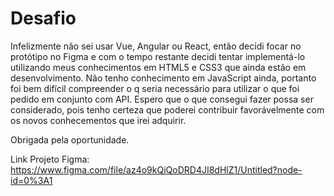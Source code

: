 # Desafio

Infelizmente não sei usar Vue, Angular ou React, então decidi focar no protótipo no Figma e com o tempo restante decidi tentar implementá-lo utilizando meus conhecimentos em HTML5 e CSS3 que ainda estão em desenvolvimento. Não tenho conhecimento em JavaScript ainda, portanto foi bem difícil compreender o q seria necessário para utilizar o que foi pedido em conjunto com API. Espero que o que consegui fazer possa ser considerado, pois tenho certeza que poderei contribuir favorávelmente com os novos conhecementos que irei adquirir.


Obrigada pela oportunidade.


Link Projeto Figma: 
https://www.figma.com/file/az4o9kQiQoDRD4JI8dHlZ1/Untitled?node-id=0%3A1
